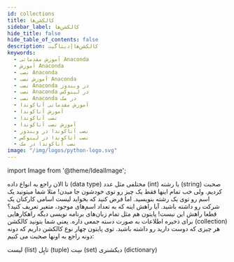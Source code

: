 ```yaml
---
id: collections
title: کالکشن‌ها
sidebar_label: کالکشن‌ها
hide_title: false
hide_table_of_contents: false
description: کالکشن‌ها|دیتاگیت
keywords:
  - آموزش مقدماتی Anaconda
  - آموزش Anaconda
  - نصب Anaconda
  - آموزش نصب Anaconda
  - نصب Anaconda در ویندوز
  - نصب Anaconda در لینوکس
  - نصب Anaconda در مک
  - آموزش مقدماتی آناکوندا
  - آموزش آناکوندا
  - نصب آناکوندا
  - آموزش نصب آناکوندا
  - نصب آناکوندا در ویندوز
  - نصب آناکوندا در لینوکس
  - نصب آناکوندا در مک
image: "/img/logos/python-logo.svg"
---
```


import Image from '@theme/IdealImage';

تا الان راجع به انواع داده (data type) مختلفی مثل عدد (int) یا رشته (string) صحبت کردیم. ولی خب تمام اینها فقط یک چیز رو توی خودشون جا میدن! مثلا شما میتونید یک اسم رو توی یک رشته بنویسید. اما فرض کنید که بخواید لیست اسامی کارکنان یک شرکت رو داشته باشید. آیا راهش اینه که به تعداد اسم‌های موجود، متغیر تعریف کنید؟ قطعا راهش این نیست! پایتون هم مثل تمام زبان‌های برنامه نویسی دیگه راهکارهایی برای ذخیره اطلاعات به صورت دسته جمعی داره. یعنی شما بتونید کالکشن (collection) هر چیزی که دوست دارید رو داشته باشید. توی پایتون چهار نوع کالکشن داریم که دونه دونه راجع به اونها صحبت می کنیم:

لیست (list)
تاپِل (tuple)
سِت (set)
دیکشنری (dictionary)